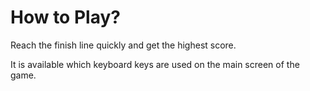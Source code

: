 # How to Play?

Reach the finish line quickly and get the highest score.

It is available which keyboard keys are used on the main screen of the game.
